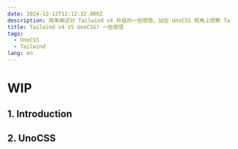 ```yaml
---
date: 2024-12-12T12:12:12.000Z
description: 简单阐述对 Tailwind v4 升级的一些感悟，站在 UnoCSS 视角上观察 Tailwind v4 的变化。
title: Tailwind v4 VS UnoCSS? 一些感悟
tags:
  - UnoCSS
  - Tailwind
lang: en
---
```


# WIP

## 1. Introduction

## 2. UnoCSS
